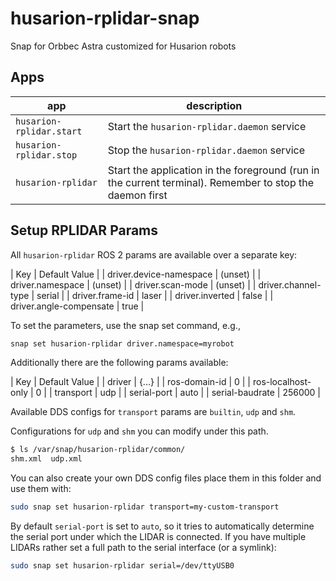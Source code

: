 # husarion-rplidar-snap

Snap for Orbbec Astra customized for Husarion robots

## Apps

| app | description |
| - | - |
| `husarion-rplidar.start` | Start the `husarion-rplidar.daemon` service |
| `husarion-rplidar.stop` | Stop the `husarion-rplidar.daemon` service |
| `husarion-rplidar` | Start the application in the foreground (run in the current terminal). Remember to stop the daemon first |

## Setup RPLIDAR Params

All `husarion-rplidar` ROS 2 params are available over a separate key:

| Key | Default Value |
| driver.device-namespace | (unset) |
| driver.namespace | (unset) |
| driver.scan-mode | (unset) |
| driver.channel-type | serial |
| driver.frame-id | laser |
| driver.inverted | false |
| driver.angle-compensate | true |

To set the parameters, use the snap set command, e.g.,

```bash
snap set husarion-rplidar driver.namespace=myrobot
```

Additionally there are the following params available:

| Key | Default Value |
| driver | {...} |
| ros-domain-id | 0 |
| ros-localhost-only | 0 |
| transport | udp |
| serial-port | auto |
| serial-baudrate | 256000 |

Available DDS configs for `transport` params are `builtin`, `udp` and `shm`.

Configurations for `udp` and `shm` you can modify under this path.

```bash
$ ls /var/snap/husarion-rplidar/common/
shm.xml  udp.xml
```

You can also create your own DDS config files place them in this folder and use them with:

```bash
sudo snap set husarion-rplidar transport=my-custom-transport
```

By default `serial-port` is set to `auto`, so it tries to automatically determine the serial port under which the LIDAR is connected. If you have multiple LIDARs rather set a full path to the serial interface (or a symlink):

```bash
sudo snap set husarion-rplidar serial=/dev/ttyUSB0
```